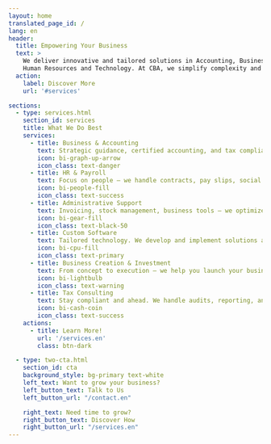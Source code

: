 ```yaml
---
layout: home
translated_page_id: /
lang: en
header:
  title: Empowering Your Business
  text: >
    We deliver innovative and tailored solutions in Accounting, Business Strategy,
    Human Resources and Technology. At CBA, we simplify complexity and help you focus on what truly matters.
  action:
    label: Discover More
    url: '#services'

sections:
  - type: services.html
    section_id: services
    title: What We Do Best
    services:
      - title: Business & Accounting
        text: Strategic guidance, certified accounting, and tax compliance for any business model.
        icon: bi-graph-up-arrow
        icon_class: text-danger
      - title: HR & Payroll
        text: Focus on people — we handle contracts, pay slips, social security, and legal compliance.
        icon: bi-people-fill
        icon_class: text-success
      - title: Administrative Support
        text: Invoicing, stock management, business tools — we optimize your daily operations.
        icon: bi-gear-fill
        icon_class: text-black-50
      - title: Custom Software
        text: Tailored technology. We develop and implement solutions adapted to your workflow.
        icon: bi-cpu-fill
        icon_class: text-primary
      - title: Business Creation & Investment
        text: From concept to execution — we help you launch your business and secure funding.
        icon: bi-lightbulb
        icon_class: text-warning
      - title: Tax Consulting
        text: Stay compliant and ahead. We handle audits, reporting, and tax planning.
        icon: bi-cash-coin
        icon_class: text-success
    actions:
      - title: Learn More!
        url: '/services.en'
        class: btn-dark

  - type: two-cta.html
    section_id: cta
    background_style: bg-primary text-white
    left_text: Want to grow your business?
    left_button_text: Talk to Us
    left_button_url: "/contact.en"

    right_text: Need time to grow?
    right_button_text: Discover How
    right_button_url: "/services.en"    
---
```

